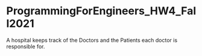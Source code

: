 # ProgrammingForEngineers_HW4_Fall2021
A hospital keeps track of the Doctors and the Patients each doctor is responsible for.
